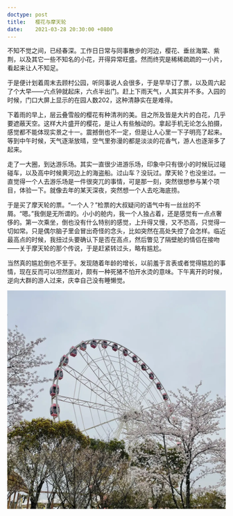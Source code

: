 ```yaml
---
doctype: post
title:   樱花与摩天轮
date:    2021-03-28 20:30:00 +0800
---
```


不知不觉之间，已经春深。工作日日常与同事散步的河边，樱花、垂丝海棠、紫荆，以及其它一些不知名的小花，开得异常旺盛。然而终究是稀稀疏疏的一小片，看起来让人不知足。

于是便计划着周末去顾村公园，听同事说人会很多，于是早早订了票，以及周六起了个大早——六点钟就起床，六点半出门。赶上下雨天气，人其实并不多。入园的时候，门口大屏上显示的在园人数202，这种清静实在是难得。

下着雨的早上，层云叠雪般的樱花有种清冽的美。目之所及皆是大片的白花，几乎要遮蔽天空。这样大片盛开的樱花，是让人有些触动的。拿起手机无论怎么拍摄，感觉都不能体现实景之十一。震撼倒也不一定，但是让人心里一下子明亮了起来。等到中午时候，天气逐渐放晴，空气里弥漫的都是淡淡的花香气，游人也逐渐多了起来。

走了一大圈，到达游乐场。其实一直很少进游乐场，印象中只有很小的时候玩过碰碰车，以及高中时候黄河边上的海盗船。过山车？没玩过。摩天轮？也没坐过。一直觉得一个人去游乐场是一件很突兀的事情，可是那一刻，突然很想参与某个项目，体验一下。就像去年的某天深夜，突然想一个人去吃海底捞。

于是买了摩天轮的票。“一个人？”检票的大叔疑问的语气中有一丝丝的不屑。“嗯。”我倒是无所谓的。小小的舱内，我一个人独占着，还是感觉有一点点奢侈的。第一次乘坐，倒也没有什么特别的感觉，上升得又慢，又不恐高，只觉得一切如常。只是偶尔脑子里会冒出奇怪的念头，比如突然在高处失控了会怎样。临近最高点的时候，我扭过头要确认下是否在高点，然后瞥见了隔壁舱的情侣在接吻——关于摩天轮的那个传说，于是赶紧转过头，略有尴尬。

当然真的尴尬倒也不至于。发现随着年龄的增长，以前羞于言表或者觉得尴尬的事情，现在反而可以坦然面对，颇有一种死猪不怕开水烫的意味。下午离开的时候，逆向大群的游人过来，庆幸自己没有睡懒觉。

![](./img/2021/03/28/sakura.webp)
